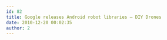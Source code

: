 ```yaml
---
id: 82
title: Google releases Android robot libraries – DIY Drones
date: 2010-12-20 00:02:35
author: 2
---
```


